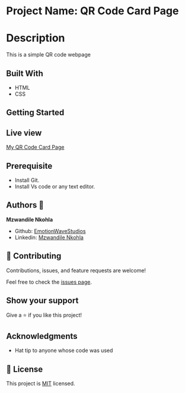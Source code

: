 # Project Name: QR Code Card Page

# Description

This is a simple QR code webpage

## Built With

- HTML
- CSS

## Getting Started

## Live view

[My QR Code Card Page](https://tubular-entremet-1f4a36.netlify.app/)

## Prerequisite

- Install Git.
- Install Vs code or any text editor.

## Authors 👤 

**Mzwandile Nkohla**

 - Github: [EmotionWaveStudios](https://github.com/EmotionWaveStudios)
 - Linkedin: [Mzwandile Nkohla](https://www.linkedin.com/in/mzwandile-nkohla-948363214/)

## 🤝 Contributing

Contributions, issues, and feature requests are welcome!

Feel free to check the [issues page](../../issues/).

## Show your support

Give a ⭐️ if you like this project!

## Acknowledgments

- Hat tip to anyone whose code was used

## 📝 License

This project is [MIT](./MIT.md) licensed.